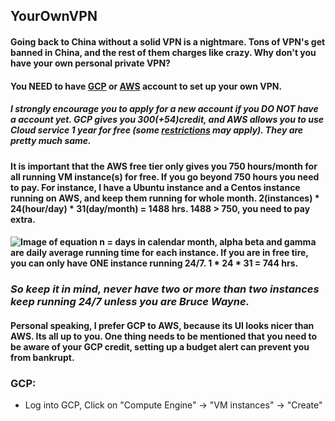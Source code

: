 ## YourOwnVPN
#### Going back to China without a solid VPN is a nightmare. Tons of VPN's get banned in China, and the rest of them charges like crazy. Why don't you have your own personal private VPN?
#### You NEED to have [GCP](https://console.cloud.google.com/home/dashboard?project=person-web) or [AWS](https://portal.aws.amazon.com/billing/signup#/) account to set up your own VPN. 
##### I strongly encourage you to apply for a new account if you *DO NOT* have a account yet. GCP gives you $300(+$54)credit, and AWS allows you to use Cloud service 1 year for free (some [restrictions](https://aws.amazon.com/free/?awsf.Free%20Tier%20Types=categories%2312monthsfree) may apply). They are pretty much same.

#### It is important that the AWS free tier only gives you 750 hours/month for all running VM instance(s) for free. If you go beyond 750 hours you need to pay. For instance, I have a Ubuntu instance and a Centos instance running on AWS, and keep them running for whole month. 2(instances) * 24(hour/day) * 31(day/month) = 1488 hrs. 1488 > 750, you need to pay extra. 

#### ![Image of equation](https://github.com/shanerbo/Your-Own-VPN/blob/master/Sumation.gif) n = days in calendar month, alpha beta and gamma are daily average running time for each instance. If you are in free tire, you can only have **ONE** instance running 24/7. 1 * 24 * 31 = 744 hrs.
### *So keep it in mind, never have two or more than two instances keep running 24/7 unless you are Bruce Wayne.*

#### Personal speaking, I prefer GCP to AWS, because its UI looks nicer than AWS. Its all up to you. One thing needs to be mentioned that you need to be aware of your GCP credit, setting up a budget alert can prevent you from bankrupt. 
### GCP:
- Log into GCP, Click on "Compute Engine" -> "VM instances" -> "Create"
